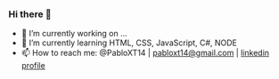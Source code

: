### Hi there 👋

- 🔭 I’m currently working on ...
- 🌱 I’m currently learning HTML, CSS, JavaScript, C#, NODE
- 📫 How to reach me: @PabloXT14 | pabloxt14@gmail.com | [linkedin profile](https://www.linkedin.com/in/pabloalan/)

